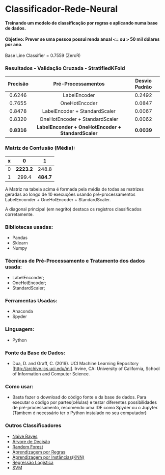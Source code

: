 # Classificador-Rede-Neural
#### Treinando um modelo de classificação por regras e aplicando numa base de dados.
#### Objetivo: Prever se uma pessoa possui renda anual <= ou > 50 mil dólares por ano.

Base Line Classifier = 0.7559 (ZeroR)

### Resultados - Validação Cruzada - StratifiedKFold

**Precisão** | **Pré-Processamentos** | **Desvio Padrão**
| :------: | :------: | :------: |
0.6246 | LabelEncoder | 0.2492
0.7655 | OneHotEncoder | 0.0847
0.8478 | LabelEncoder + StandardScaler | 0.0067
0.8320 | OneHotEncoder + StandardScaler | 0.0062
**0.8316** | **LabelEnconder + OneHotEncoder + StandardScaler** | **0.0039**

### Matriz de Confusão (Média):
**x** | 0 | 1
| :------: | :------: | :------: |
0 | **2223.2** | 248.8
1 | 299.4 | **484.7**

A Matriz na tabela acima é formada pela média de todas as matrizes geradas ao longo de 10 execuções usando pré-processamentos LabelEnconder + OneHotEncoder + StandardScaler.

A diagonal principal (em negrito) destaca os registros classificados corretamente.

### Bibliotecas usadas:
- Pandas
- Sklearn
- Numpy

### Técnicas de Pré-Processamento e Tratamento dos dados usada:
- LabelEnconder;
- OneHotEncoder;
- StandardScaler;

### Ferramentas Usadas:
- Anaconda
- Spyder

### Linguagem:
- Python

### Fonte da Base de Dados: 
- Dua, D. and Graff, C. (2019). UCI Machine Learning Repository [http://archive.ics.uci.edu/ml]. Irvine, CA: University of California, School of Information and Computer Science.

### Como usar:
- Basta fazer o download do código fonte e da base de dados. Para executar o código por partes(células) e testar diferentes possibilidades de pré-processamento, recomendo uma IDE como Spyder ou o Jupyter. (Támbem é necessário ter o Python instalado no seu computador)

### Outros Classificadores
- [Naive Bayes](https://github.com/juliomrodrigues/Classificador-Naive-Bayes)
- [Árvore de Decisão](https://github.com/juliomrodrigues/Arvore-de-Decisao)
- [Random Forest](https://github.com/juliomrodrigues/Random-Forest-Classificador)
- [Aprendizagem por Regras](https://github.com/juliomrodrigues/Classificador-Regras)
- [Aprendizagem por Instâncias(KNN)](https://github.com/juliomrodrigues/Classificador-KNN)
- [Regressão Logística](https://github.com/juliomrodrigues/Regressao-Logistica-Classificador)
- [SVM](https://github.com/juliomrodrigues/Classificador-SVM)
